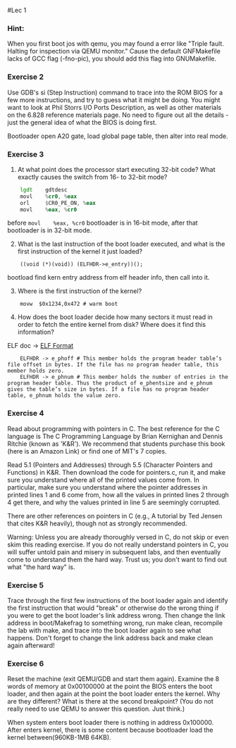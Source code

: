 #Lec 1

### Hint:
When you first boot jos with qemu, you may found a error like "Triple fault.  Halting for inspection via QEMU monitor."
Cause the default GNFMakefile lacks of GCC flag (-fno-pic), you should add this flag into GNUMakefile.

### Exercise 2
  Use GDB's si (Step Instruction) command to trace into the ROM BIOS for a few more instructions, and try to guess what it might be doing. You might want to look at Phil Storrs I/O Ports Description, as well as other materials on the 6.828 reference materials page. No need to figure out all the details - just the general idea of what the BIOS is doing first.

Bootloader open A20 gate, load global page table, then alter into real mode.

### Exercise 3
1. At what point does the processor start executing 32-bit code? What exactly causes the switch from 16- to 32-bit mode?
```asm
	lgdt    gdtdesc
	movl    %cr0, %eax
	orl     $CR0_PE_ON, %eax
	movl    %eax, %cr0
```
before ```movl    %eax, %cr0``` bootloader is in 16-bit mode, after that bootloader is in 32-bit mode.

2. What is the last instruction of the boot loader executed, and what is the first instruction of the kernel it just loaded?
```
	((void (*)(void)) (ELFHDR->e_entry))();
```
bootload find kern entry address from elf header info, then call into it.

3. Where is the first instruction of the kernel?
```
	movw  $0x1234,0x472 # warm boot
```
4. How does the boot loader decide how many sectors it must read in order to fetch the entire kernel from disk? Where does it find this information?

  ELF doc -> [ELF Format](http://www.skyfree.org/linux/references/ELF_Format.pdf)

```
	ELFHDR -> e_phoff # This member holds the program header table’s file offset in bytes. If the file has no program header table, this member holds zero.
	ELFHDR -> e_phnum # This member holds the number of entries in the program header table. Thus the product of e_phentsize and e_phnum gives the table’s size in bytes. If a file has no program header table, e_phnum holds the value zero.
```

### Exercise 4
  Read about programming with pointers in C. The best reference for the C language is The C Programming Language by Brian Kernighan and Dennis Ritchie (known as 'K&R'). We recommend that students purchase this book (here is an Amazon Link) or find one of MIT's 7 copies.

  Read 5.1 (Pointers and Addresses) through 5.5 (Character Pointers and Functions) in K&R. Then download the code for pointers.c, run it, and make sure you understand where all of the printed values come from. In particular, make sure you understand where the pointer addresses in printed lines 1 and 6 come from, how all the values in printed lines 2 through 4 get there, and why the values printed in line 5 are seemingly corrupted.

  There are other references on pointers in C (e.g., A tutorial by Ted Jensen that cites K&R heavily), though not as strongly recommended.

  Warning: Unless you are already thoroughly versed in C, do not skip or even skim this reading exercise. If you do not really understand pointers in C, you will suffer untold pain and misery in subsequent labs, and then eventually come to understand them the hard way. Trust us; you don't want to find out what "the hard way" is.

### Exercise 5
  Trace through the first few instructions of the boot loader again and identify the first instruction that would "break" or otherwise do the wrong thing if you were to get the boot loader's link address wrong. Then change the link address in boot/Makefrag to something wrong, run make clean, recompile the lab with make, and trace into the boot loader again to see what happens. Don't forget to change the link address back and make clean again afterward!

### Exercise 6
  Reset the machine (exit QEMU/GDB and start them again). Examine the 8 words of memory at 0x00100000 at the point the BIOS enters the boot loader, and then again at the point the boot loader enters the kernel. Why are they different? What is there at the second breakpoint? (You do not really need to use QEMU to answer this question. Just think.)

When system enters boot loader there is nothing in address 0x100000.
After enters kernel, there is some content because bootloader load the kernel between(960KB-1MB 64KB).



